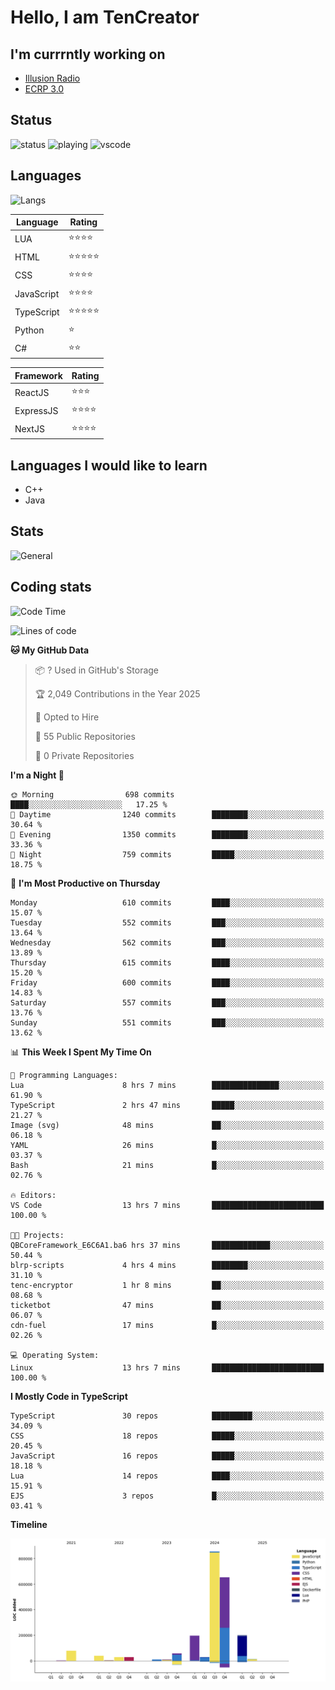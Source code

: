 # Hello, I am TenCreator

## I'm currrntly working on
- [Illusion Radio](https://illusionradio.co.uk/)
- [ECRP 3.0](http://github.com/Emerald-Coast-Roleplay/)

## Status
![status](https://api.statusbadges.me/badge/status/518334475038359555?simple=true&style=for-the-badge)
![playing](https://api.statusbadges.me/badge/playing/518334475038359555?style=for-the-badge)
![vscode](https://api.statusbadges.me/badge/vscode/518334475038359555?style=for-the-badge)

## Languages
![Langs](https://github-readme-stats.vercel.app/api/top-langs/?username=tencreator&layout=compact&theme=radical)


|Language|Rating|
|--------|------|
|LUA|⭐️⭐️⭐️⭐️|
|HTML|⭐️⭐️⭐️⭐️⭐️|
|CSS|⭐️⭐️⭐️⭐️|
|JavaScript|⭐️⭐️⭐️⭐️|
|TypeScript|⭐️⭐️⭐️⭐️⭐️|
|Python|⭐️|
|C#|⭐️⭐️ |

|Framework|Rating|
|--------|------|
|ReactJS|⭐️⭐️⭐|
|ExpressJS|⭐️⭐️⭐️⭐️|
|NextJS|⭐️⭐️⭐⭐️|

## Languages I would like to learn
- C++
- Java

## Stats
![General](https://github-readme-stats.vercel.app/api?username=tencreator&show_icons=true&theme=radical)

## Coding stats

<!--START_SECTION:waka-->
![Code Time](http://img.shields.io/badge/Code%20Time-530%20hrs%2029%20mins-blue)

![Lines of code](https://img.shields.io/badge/From%20Hello%20World%20I%27ve%20Written-2.2%20million%20lines%20of%20code-blue)

**🐱 My GitHub Data** 

> 📦 ? Used in GitHub's Storage 
 > 
> 🏆 2,049 Contributions in the Year 2025
 > 
> 💼 Opted to Hire
 > 
> 📜 55 Public Repositories 
 > 
> 🔑 0 Private Repositories 
 > 
**I'm a Night 🦉** 

```text
🌞 Morning                698 commits         ████░░░░░░░░░░░░░░░░░░░░░   17.25 % 
🌆 Daytime                1240 commits        ████████░░░░░░░░░░░░░░░░░   30.64 % 
🌃 Evening                1350 commits        ████████░░░░░░░░░░░░░░░░░   33.36 % 
🌙 Night                  759 commits         █████░░░░░░░░░░░░░░░░░░░░   18.75 % 
```
📅 **I'm Most Productive on Thursday** 

```text
Monday                   610 commits         ████░░░░░░░░░░░░░░░░░░░░░   15.07 % 
Tuesday                  552 commits         ███░░░░░░░░░░░░░░░░░░░░░░   13.64 % 
Wednesday                562 commits         ███░░░░░░░░░░░░░░░░░░░░░░   13.89 % 
Thursday                 615 commits         ████░░░░░░░░░░░░░░░░░░░░░   15.20 % 
Friday                   600 commits         ████░░░░░░░░░░░░░░░░░░░░░   14.83 % 
Saturday                 557 commits         ███░░░░░░░░░░░░░░░░░░░░░░   13.76 % 
Sunday                   551 commits         ███░░░░░░░░░░░░░░░░░░░░░░   13.62 % 
```


📊 **This Week I Spent My Time On** 

```text
💬 Programming Languages: 
Lua                      8 hrs 7 mins        ███████████████░░░░░░░░░░   61.90 % 
TypeScript               2 hrs 47 mins       █████░░░░░░░░░░░░░░░░░░░░   21.27 % 
Image (svg)              48 mins             ██░░░░░░░░░░░░░░░░░░░░░░░   06.18 % 
YAML                     26 mins             █░░░░░░░░░░░░░░░░░░░░░░░░   03.37 % 
Bash                     21 mins             █░░░░░░░░░░░░░░░░░░░░░░░░   02.76 % 

🔥 Editors: 
VS Code                  13 hrs 7 mins       █████████████████████████   100.00 % 

🐱‍💻 Projects: 
QBCoreFramework_E6C6A1.ba6 hrs 37 mins       █████████████░░░░░░░░░░░░   50.44 % 
blrp-scripts             4 hrs 4 mins        ████████░░░░░░░░░░░░░░░░░   31.10 % 
tenc-encryptor           1 hr 8 mins         ██░░░░░░░░░░░░░░░░░░░░░░░   08.68 % 
ticketbot                47 mins             ██░░░░░░░░░░░░░░░░░░░░░░░   06.07 % 
cdn-fuel                 17 mins             █░░░░░░░░░░░░░░░░░░░░░░░░   02.26 % 

💻 Operating System: 
Linux                    13 hrs 7 mins       █████████████████████████   100.00 % 
```

**I Mostly Code in TypeScript** 

```text
TypeScript               30 repos            █████████░░░░░░░░░░░░░░░░   34.09 % 
CSS                      18 repos            █████░░░░░░░░░░░░░░░░░░░░   20.45 % 
JavaScript               16 repos            █████░░░░░░░░░░░░░░░░░░░░   18.18 % 
Lua                      14 repos            ████░░░░░░░░░░░░░░░░░░░░░   15.91 % 
EJS                      3 repos             █░░░░░░░░░░░░░░░░░░░░░░░░   03.41 % 
```



**Timeline**

![Lines of Code chart](https://raw.githubusercontent.com/tencreator/tencreator/main/assets/bar_graph.png)


<!--END_SECTION:waka-->
